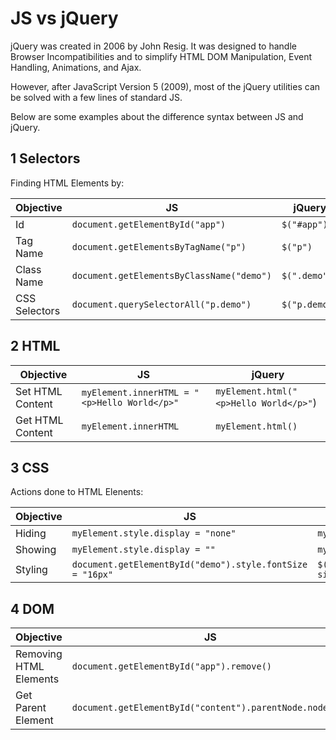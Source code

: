 # JS vs jQuery

jQuery was created in 2006 by John Resig. It was designed to handle Browser Incompatibilities and to simplify HTML DOM Manipulation, Event Handling, Animations, and Ajax.

However, after JavaScript Version 5 (2009), most of the jQuery utilities can be solved with a few lines of standard JS.

Below are some examples about the difference syntax between JS and jQuery.

## 1 Selectors

Finding HTML Elements by:

| Objective| JS| jQuery
|---|---|---|
Id| `document.getElementById("app")`| `$("#app")`
Tag Name| `document.getElementsByTagName("p")`| `$("p")`
Class Name| `document.getElementsByClassName("demo")`| `$(".demo")`
CSS Selectors| `document.querySelectorAll("p.demo")`| `$("p.demo")`

## 2 HTML

| Objective| JS| jQuery
|---|---|---|
Set HTML Content| `myElement.innerHTML = "<p>Hello World</p>"`| `myElement.html("<p>Hello World</p>"`)
Get HTML Content| `myElement.innerHTML`| `myElement.html()`

## 3 CSS

Actions done to HTML Elenents:

| Objective| JS| jQuery
|---|---|---|
Hiding | `myElement.style.display = "none"`| `myElement.hide()`
Showing | `myElement.style.display = ""`| `myElement.show()`
Styling | `document.getElementById("demo").style.fontSize = "16px"`| `$("#demo").css("font-size","35px")`

## 4 DOM

| Objective| JS| jQuery
|---|---|---|
Removing HTML Elements| `document.getElementById("app").remove()`| `$("#app").remove()`
Get Parent Element| `document.getElementById("content").parentNode.nodeName`| `$("#content").parent().prop("nodeName")`
